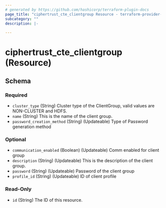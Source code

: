 ```yaml
---
# generated by https://github.com/hashicorp/terraform-plugin-docs
page_title: "ciphertrust_cte_clientgroup Resource - terraform-provider-ciphertrust"
subcategory: ""
description: |-
  
---
```


# ciphertrust_cte_clientgroup (Resource)





<!-- schema generated by tfplugindocs -->
## Schema

### Required

- `cluster_type` (String)  Cluster type of the ClientGroup, valid values are NON-CLUSTER and HDFS.
- `name` (String) This is the name of the client group.
- `password_creation_method` (String) (Updateable) Type of  Password generation method

### Optional

- `communication_enabled` (Boolean) (Updateable) Comm enabled for client group
- `description` (String) (Updateable) This is the description of the  client group.
- `password` (String) (Updateable) Password of the client group
- `profile_id` (String) (Updateable) ID of client profile

### Read-Only

- `id` (String) The ID of this resource.
